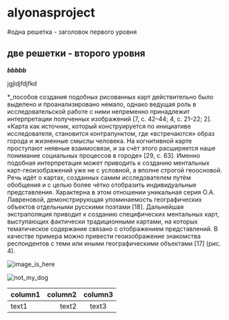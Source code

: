 # alyonasproject

#одна решетка - заголовок первого уровня
## две решетки - второго уровня

**_bbbbb_**

jgjldjfdjfkd

*_пособов создания подобных рисованных карт действительно было выделено и проанализировано немало, однако ведущая роль в исследовательской работе с ними непременно принадлежит интерпретации полученных изображений [7, с. 42–44; 4, с. 21–22; 2]. «Карта как источник, который конструируется по инициативе исследователя, становится контрапунктом, где «встречаются» образ города и жизненные смыслы человека. На когнитивной карте проступают неявные взаимосвязи, и за счѐт этого расширяется наше понимание социальных процессов в городе» [29, с. 63].
Именно подобная интерпретация может приводить к созданию ментальных карт-геоизображений уже не с условной, а вполне строгой геоосновой. Речь идѐт о картах, созданных самим исследователем путѐм обобщения и с целью более чѐтко отобразить индивидуальные представления. Характерна в этом отношении уникальная серия О.А. Лавреновой, демонстрирующая упоминаемость географических объектов отдельными русскими поэтами [18]. Дальнейшая экстраполяция приводит к созданию специфических ментальных карт, выступающих фактически традиционными картами, на которых тематическое содержание связано с отображением представлений. В качестве примера можно привести геоизображение знакомства респондентов с теми или иными географическими объектами [17] (рис. 4).

![image_is_here](image-25-09-20-10-20.heic)

![not_my_dog](https://lapkins.ru/upload/iblock/38e/38e08ee994551d5678f44ad81ff16e0f.jpg)

column1 | column2 | column3
:---- | ----: | :----:
text1 | text2 | text3
